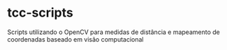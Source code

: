 # tcc-scripts
Scripts utilizando o OpenCV para medidas de distância e mapeamento de coordenadas baseado em visão computacional
